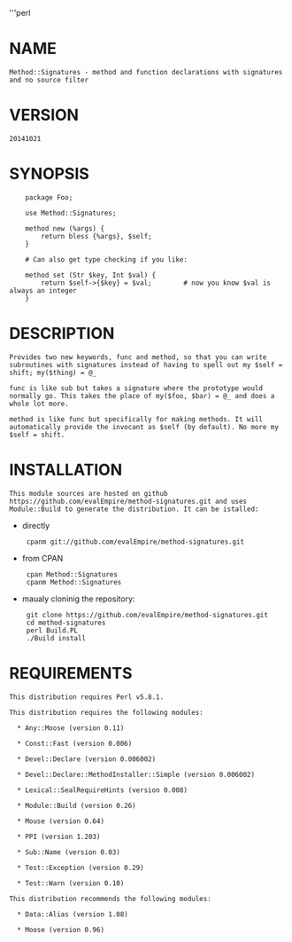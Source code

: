 '''perl
# NAME

    Method::Signatures - method and function declarations with signatures
    and no source filter

# VERSION

    20141021

# SYNOPSIS

        package Foo;
    
        use Method::Signatures;
    
        method new (%args) {
            return bless {%args}, $self;
        }
    
        # Can also get type checking if you like:
    
        method set (Str $key, Int $val) {
            return $self->{$key} = $val;        # now you know $val is always an integer
        }

# DESCRIPTION

    Provides two new keywords, func and method, so that you can write
    subroutines with signatures instead of having to spell out my $self =
    shift; my($thing) = @_

    func is like sub but takes a signature where the prototype would
    normally go. This takes the place of my($foo, $bar) = @_ and does a
    whole lot more.

    method is like func but specifically for making methods. It will
    automatically provide the invocant as $self (by default). No more my
    $self = shift.

# INSTALLATION

    This module sources are hosted on github
    https://github.com/evalEmpire/method-signatures.git and uses
    Module::Build to generate the distribution. It can be istalled:

- directly

       cpanm git://github.com/evalEmpire/method-signatures.git

- from CPAN

       cpan Method::Signatures
       cpanm Method::Signatures

- maualy cloninig the repository:

       git clone https://github.com/evalEmpire/method-signatures.git
       cd method-signatures
       perl Build.PL
       ./Build install 

# REQUIREMENTS

    This distribution requires Perl v5.8.1.

    This distribution requires the following modules:

      * Any::Moose (version 0.11)

      * Const::Fast (version 0.006)

      * Devel::Declare (version 0.006002)

      * Devel::Declare::MethodInstaller::Simple (version 0.006002)

      * Lexical::SealRequireHints (version 0.008)

      * Module::Build (version 0.26)

      * Mouse (version 0.64)

      * PPI (version 1.203)

      * Sub::Name (version 0.03)

      * Test::Exception (version 0.29)

      * Test::Warn (version 0.10)

    This distribution recommends the following modules:

      * Data::Alias (version 1.08)

      * Moose (version 0.96)


